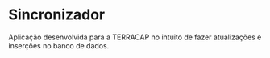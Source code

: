# Sincronizador
Aplicação desenvolvida para a TERRACAP no intuito de fazer atualizações e inserções no banco de dados.
